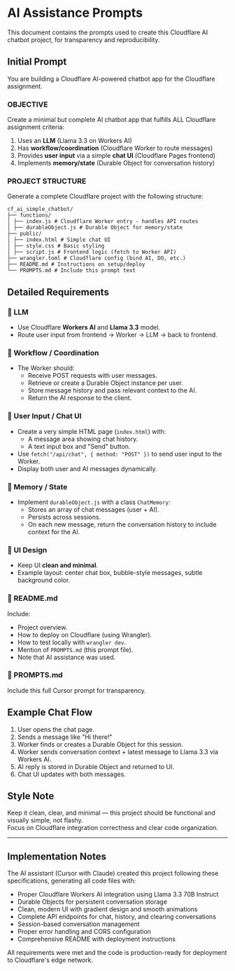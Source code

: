 # AI Assistance Prompts

This document contains the prompts used to create this Cloudflare AI chatbot project, for transparency and reproducibility.

## Initial Prompt

You are building a Cloudflare AI-powered chatbot app for the Cloudflare assignment.

### OBJECTIVE
Create a minimal but complete AI chatbot app that fulfills ALL Cloudflare assignment criteria:
1. Uses an **LLM** (Llama 3.3 on Workers AI)
2. Has **workflow/coordination** (Cloudflare Worker to route messages)
3. Provides **user input** via a simple **chat UI** (Cloudflare Pages frontend)
4. Implements **memory/state** (Durable Object for conversation history)

### PROJECT STRUCTURE
Generate a complete Cloudflare project with the following structure:
```
cf_ai_simple_chatbot/
├── functions/
│ ├── index.js # Cloudflare Worker entry - handles API routes
│ ├── durableObject.js # Durable Object for memory/state
├── public/
│ ├── index.html # Simple chat UI
│ ├── style.css # Basic styling
│ ├── script.js # Frontend logic (fetch to Worker API)
├── wrangler.toml # Cloudflare config (bind AI, DO, etc.)
├── README.md # Instructions on setup/deploy
└── PROMPTS.md # Include this prompt text
```

## Detailed Requirements

### 🔹 LLM
- Use Cloudflare **Workers AI** and **Llama 3.3** model.
- Route user input from frontend → Worker → LLM → back to frontend.

### 🔹 Workflow / Coordination
- The Worker should:
  - Receive POST requests with user messages.
  - Retrieve or create a Durable Object instance per user.
  - Store message history and pass relevant context to the AI.
  - Return the AI response to the client.

### 🔹 User Input / Chat UI
- Create a very simple HTML page (`index.html`) with:
  - A message area showing chat history.
  - A text input box and "Send" button.
- Use `fetch("/api/chat", { method: "POST" })` to send user input to the Worker.
- Display both user and AI messages dynamically.

### 🔹 Memory / State
- Implement `durableObject.js` with a class `ChatMemory`:
  - Stores an array of chat messages (user + AI).
  - Persists across sessions.
  - On each new message, return the conversation history to include context for the AI.

### 🔹 UI Design
- Keep UI **clean and minimal**.
- Example layout: center chat box, bubble-style messages, subtle background color.

### 🔹 README.md
Include:
- Project overview.
- How to deploy on Cloudflare (using Wrangler).
- How to test locally with `wrangler dev`.
- Mention of `PROMPTS.md` (this prompt file).
- Note that AI assistance was used.

### 🔹 PROMPTS.md
Include this full Cursor prompt for transparency.

## Example Chat Flow
1. User opens the chat page.
2. Sends a message like "Hi there!"
3. Worker finds or creates a Durable Object for this session.
4. Worker sends conversation context + latest message to Llama 3.3 via Workers AI.
5. AI reply is stored in Durable Object and returned to UI.
6. Chat UI updates with both messages.

## Style Note
Keep it clean, clear, and minimal — this project should be functional and visually simple, not flashy.  
Focus on Cloudflare integration correctness and clear code organization.

---

## Implementation Notes

The AI assistant (Cursor with Claude) created this project following these specifications, generating all code files with:
- Proper Cloudflare Workers AI integration using Llama 3.3 70B Instruct
- Durable Objects for persistent conversation storage
- Clean, modern UI with gradient design and smooth animations
- Complete API endpoints for chat, history, and clearing conversations
- Session-based conversation management
- Proper error handling and CORS configuration
- Comprehensive README with deployment instructions

All requirements were met and the code is production-ready for deployment to Cloudflare's edge network.

